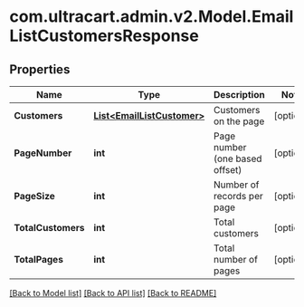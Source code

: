 
# com.ultracart.admin.v2.Model.EmailListCustomersResponse

## Properties

Name | Type | Description | Notes
------------ | ------------- | ------------- | -------------
**Customers** | [**List&lt;EmailListCustomer&gt;**](EmailListCustomer.md) | Customers on the page | [optional] 
**PageNumber** | **int** | Page number (one based offset) | [optional] 
**PageSize** | **int** | Number of records per page | [optional] 
**TotalCustomers** | **int** | Total customers | [optional] 
**TotalPages** | **int** | Total number of pages | [optional] 

[[Back to Model list]](../README.md#documentation-for-models)
[[Back to API list]](../README.md#documentation-for-api-endpoints)
[[Back to README]](../README.md)

